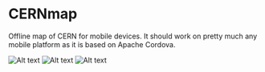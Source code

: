 # CERNmap
Offline map of CERN for mobile devices. It should work on pretty much any mobile platform as it is based on Apache Cordova.

![Alt text](screen0.png?raw=true "Screenshot 0")
![Alt text](screen1.png?raw=true "Screenshot 1")
![Alt text](screen2.png?raw=true "Screenshot 2")

